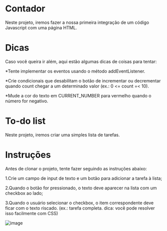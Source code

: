 # Contador
Neste projeto, iremos fazer a nossa primeira integração de um código Javascript com uma página HTML.

# Dicas
Caso você queira ir além, aqui estão algumas dicas de coisas para tentar:

*Tente implementar os eventos usando o método addEventListener.


*Crie condicionais que desabilitam o botão de incrementar ou decrementar quando count chegar a um determinado valor (ex.: 0 <= count =< 10).


*Mude a cor do texto em CURRENT_NUMBER para vermelho quando o número for negativo.

# To-do list
Neste projeto, iremos criar uma simples lista de tarefas.

# Instruções
Antes de clonar o projeto, tente fazer seguindo as instruções abaixo:

1.Crie um campo de input de texto e um botão para adicionar a tarefa à lista;


2.Quando o botão for pressionado, o texto deve aparecer na lista com um checkbox ao lado;


3.Quando o usuário selecionar o checkbox, o item correspondente deve ficar com o texto riscado. (ex.: tarefa completa. dica: você pode resolver isso facilmente com CSS)

![image](https://user-images.githubusercontent.com/92611054/174189396-c12335bd-8cb7-4b32-8ed1-c0d566c160fd.png)
